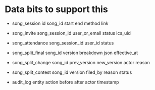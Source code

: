# Data bits to support this

- song_session id song_id start end method link

- song_invite song_session_id user_or_email status ics_uid

- song_attendance song_session_id user_id status

- song_split_final song_id version breakdown json effective_at

- song_split_change song_id prev_version new_version actor reason

- song_split_contest song_id version filed_by reason status

- audit_log entity action before after actor timestamp
